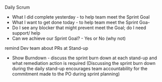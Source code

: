 Daily Scrum 

- What I did complete yesterday - to help team meet the Sprint Goal
- What I want to get done today  - to help team meet the Sprint Goa-
- Do I see any blocker that might prevent meet the Goal; do I need support/ help
- Can we achieve our Sprint Goal? - Yes or No (why not)

remind Dev team about PRs at Stand-up 

* Show Burndown - discuss the sprint burn down at each stand-up and what remediation action is required 
(Discussing the sprint burn down during the daily stand-up encourages team accountability for the commitment made to the PO during sprint planning)

